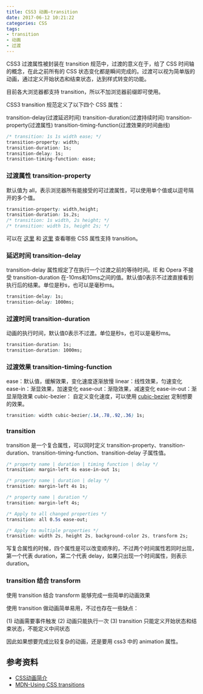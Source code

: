 ```yaml
---
title: CSS3 动画—transition
date: 2017-06-12 10:21:22
categories: CSS
tags:
- transition
- 动画
- 过渡
---
```


CSS3 过渡属性被封装在 transition 规范中，过渡的意义在于，给了 CSS 时间轴的概念，在此之前所有的 CSS 状态变化都是瞬间完成的。过渡可以视为简单版的动画，通过定义开始状态和结束状态，达到样式转变的功能。

目前各大浏览器都支持 transition，所以不加浏览器前缀即可使用。

CSS3 transition 规范定义了以下四个 CSS 属性：

transition-delay(过渡延迟时间)
transition-duration(过渡持续时间)
transition-property(过渡属性) 
transition-timing-function(过渡效果的时间曲线)
<!--more-->

```css
/* transition: 1s 1s width ease; */
transition-property: width;
transition-duration: 1s;
transition-delay: 1s;
transition-timing-function: ease;
```

<script async src="//jsfiddle.net/Leo555/kd7f9khw/embed/result,html,css/"></script>


### 过渡属性 transition-property

默认值为 all，表示浏览器所有能接受的可过渡属性，可以使用单个值或以逗号隔开的多个值。

```css
transition-property: width,height;
transition-duration: 1s,2s;
/* transition: 1s width, 2s height; */
/* transition: width 1s, height 2s; */
```

<script async src="//jsfiddle.net/Leo555/whanfhLk/2/embed/result,html,css/"></script>

可以在 [这里](http://oli.jp/2010/css-animatable-properties/) 和 [这里](https://developer.mozilla.org/en-US/docs/Web/CSS/CSS_animated_properties) 查看哪些 CSS 属性支持 transition。

### 延迟时间 transition-delay

transition-delay 属性规定了在执行一个过渡之前的等待时间。IE 和 Opera 不接受 transition-duration 在-10ms和10ms之间的值。默认值0表示不过渡直接看到执行后的结果。单位是秒s，也可以是毫秒ms。

```css
transition-delay: 1s;
transition-delay: 1000ms;
```

### 过渡时间 transition-duration 

动画的执行时间，默认值0表示不过渡。单位是秒s，也可以是毫秒ms。

```css
transition-duration: 1s;
transition-duration: 1000ms;
```

### 过渡效果 transition-timing-function

ease：默认值，缓解效果，变化速度逐渐放慢
linear：线性效果，匀速变化
ease-in：渐显效果，加速变化
ease-out：渐隐效果，减速变化
ease-in-out：渐显渐隐效果
cubic-bezier： 自定义变化速度，可以使用 [cubic-bezier](http://cubic-bezier.com/#.17,.67,.83,.67) 定制想要的效果。

```css
transition: width cubic-bezier(.14,.78,.92,.36) 1s;
```

<script async src="//jsfiddle.net/Leo555/37m1tc5a/1/embed/result,html,css/"></script>

### transition

transition 是一个复合属性，可以同时定义 
transition-property、transition-duration、transition-timing-function、transition-delay 子属性值。

```css
/* property name | duration | timing function | delay */
transition: margin-left 4s ease-in-out 1s;

/* property name | duration | delay */
transition: margin-left 4s 1s;

/* property name | duration */
transition: margin-left 4s;

/* Apply to all changed properties */
transition: all 0.5s ease-out;

/* Apply to multiple properties */
transition: width 2s, height 2s, background-color 2s, transform 2s;
```

写复合属性的时候，四个属性是可以改变顺序的，不过两个时间属性若同时出现，第一个代表 duration，第二个代表 delay，如果只出现一个时间属性，则表示 duration。

### transition 结合 transform

使用 transition 结合 transform 能够完成一些简单的动画效果

<script async src="//jsfiddle.net/Leo555/e7j3p7ru/2/embed/result,html,css/"></script>

使用 transition 做动画简单易用，不过也存在一些缺点：

(1) 动画需要事件触发
(2) 动画只能执行一次
(3) transition 只能定义开始状态和结束状态，不能定义中间状态

因此如果想要完成比较复杂的动画，还是要用 css3 中的 animation 属性。

## 参考资料
- [CSS动画简介](http://www.ruanyifeng.com/blog/2014/02/css_transition_and_animation.html)
- [MDN-Using CSS transitions](https://developer.mozilla.org/en-US/docs/Web/CSS/CSS_Transitions/Using_CSS_transitions)